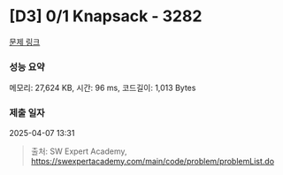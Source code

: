 # [D3] 0/1 Knapsack - 3282 

[문제 링크](https://swexpertacademy.com/main/code/problem/problemDetail.do?contestProbId=AWBJAVpqrzQDFAWr) 

### 성능 요약

메모리: 27,624 KB, 시간: 96 ms, 코드길이: 1,013 Bytes

### 제출 일자

2025-04-07 13:31



> 출처: SW Expert Academy, https://swexpertacademy.com/main/code/problem/problemList.do